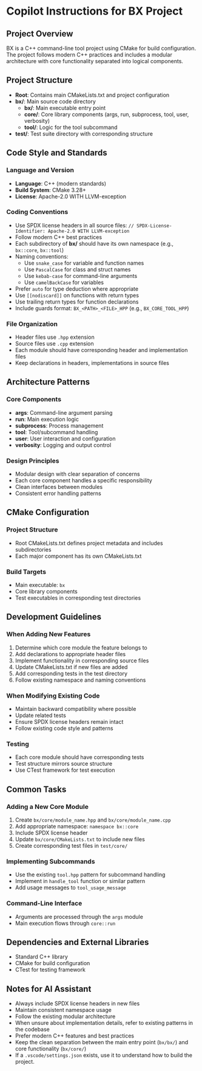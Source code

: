 # Copilot Instructions for BX Project

## Project Overview

BX is a C++ command-line tool project using CMake for build configuration. The project follows modern C++ practices and includes a modular architecture with core functionality separated into logical components.

## Project Structure

- **Root**: Contains main CMakeLists.txt and project configuration
- **bx/**: Main source code directory
  - **bx/**: Main executable entry point
  - **core/**: Core library components (args, run, subprocess, tool, user, verbosity)
  - **tool/**: Logic for the tool subcommand
- **test/**: Test suite directory with corresponding structure

## Code Style and Standards

### Language and Version
- **Language**: C++ (modern standards)
- **Build System**: CMake 3.28+
- **License**: Apache-2.0 WITH LLVM-exception

### Coding Conventions
- Use SPDX license headers in all source files: `// SPDX-License-Identifier: Apache-2.0 WITH LLVM-exception`
- Follow modern C++ best practices
- Each subdirectory of **bx/** should have its own namespace (e.g., `bx::core`, `bx::tool`)
- Naming conventions:
  - Use `snake_case` for variable and function names
  - Use `PascalCase` for class and struct names
  - Use `kebab-case` for command-line arguments
  - Use `camelBackCase` for variables
- Prefer `auto` for type deduction where appropriate
- Use `[[nodiscard]]` on functions with return types
- Use trailing return types for function declarations
- Include guards format: `BX_<PATH>_<FILE>_HPP` (e.g., `BX_CORE_TOOL_HPP`)

### File Organization
- Header files use `.hpp` extension
- Source files use `.cpp` extension
- Each module should have corresponding header and implementation files
- Keep declarations in headers, implementations in source files

## Architecture Patterns

### Core Components
- **args**: Command-line argument parsing
- **run**: Main execution logic
- **subprocess**: Process management
- **tool**: Tool/subcommand handling
- **user**: User interaction and configuration
- **verbosity**: Logging and output control

### Design Principles
- Modular design with clear separation of concerns
- Each core component handles a specific responsibility
- Clean interfaces between modules
- Consistent error handling patterns

## CMake Configuration

### Project Structure
- Root CMakeLists.txt defines project metadata and includes subdirectories
- Each major component has its own CMakeLists.txt

### Build Targets
- Main executable: `bx`
- Core library components
- Test executables in corresponding test directories

## Development Guidelines

### When Adding New Features
1. Determine which core module the feature belongs to
2. Add declarations to appropriate header files
3. Implement functionality in corresponding source files
4. Update CMakeLists.txt if new files are added
5. Add corresponding tests in the test directory
6. Follow existing namespace and naming conventions

### When Modifying Existing Code
- Maintain backward compatibility where possible
- Update related tests
- Ensure SPDX license headers remain intact
- Follow existing code style and patterns

### Testing
- Each core module should have corresponding tests
- Test structure mirrors source structure
- Use CTest framework for test execution

## Common Tasks

### Adding a New Core Module
1. Create `bx/core/module_name.hpp` and `bx/core/module_name.cpp`
2. Add appropriate namespace: `namespace bx::core`
3. Include SPDX license header
4. Update `bx/core/CMakeLists.txt` to include new files
5. Create corresponding test files in `test/core/`

### Implementing Subcommands
- Use the existing `tool.hpp` pattern for subcommand handling
- Implement in `handle_tool` function or similar pattern
- Add usage messages to `tool_usage_message`

### Command-Line Interface
- Arguments are processed through the `args` module
- Main execution flows through `core::run`

## Dependencies and External Libraries
- Standard C++ library
- CMake for build configuration
- CTest for testing framework

## Notes for AI Assistant
- Always include SPDX license headers in new files
- Maintain consistent namespace usage
- Follow the existing modular architecture
- When unsure about implementation details, refer to existing patterns in the codebase
- Prefer modern C++ features and best practices
- Keep the clean separation between the main entry point (`bx/bx/`) and core functionality (`bx/core/`)
- If a `.vscode/settings.json` exists, use it to understand how to build the project.
